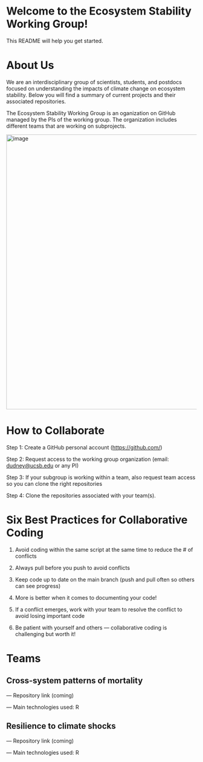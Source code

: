 # Welcome to the Ecosystem Stability Working Group! 

This README will help you get started.



# **About Us**

We are an interdisciplinary group of scientists, students, and postdocs focused on understanding the impacts of climate change on ecosystem stability. Below you will find a summary of current projects and their associated repositories.

The Ecosystem Stability Working Group is an oganization on GitHub managed by the PIs of the working group. The organization includes different teams that are working on subprojects. 

<img width="726" alt="image" src="https://github.com/user-attachments/assets/9823f722-7b08-4d70-bcb0-4cc9fa56e3e2">



# **How to Collaborate**

Step 1: Create a GitHub personal account (https://github.com/)

Step 2: Request access to the working group organization (email: dudney@ucsb.edu or any PI)

Step 3: If your subgroup is working within a team, also request team access so you can clone the right repositories

Step 4: Clone the repositories associated with your team(s).


# **Six Best Practices for Collaborative Coding**

1. Avoid coding within the same script at the same time to reduce the # of conflicts
   
2. Always pull before you push to avoid conflicts

3. Keep code up to date on the main branch (push and pull often so others can see progress)

4. More is better when it comes to documenting your code!
   
5. If a conflict emerges, work with your team to resolve the conflict to avoid losing important code

6. Be patient with yourself and others — collaborative coding is challenging but worth it!



# **Teams**


## **Cross-system patterns of mortality**
— Repository link (coming)

— Main technologies used: R

## **Resilience to climate shocks**

— Repository link (coming)

— Main technologies used: R



